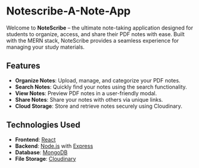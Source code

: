 # Notescribe-A-Note-App
Welcome to **NoteScribe** – the ultimate note-taking application designed for students to organize, access, and share their PDF notes with ease. Built with the MERN stack, NoteScribe provides a seamless experience for managing your study materials.

## Features

- **Organize Notes**: Upload, manage, and categorize your PDF notes.
- **Search Notes**: Quickly find your notes using the search functionality.
- **View Notes**: Preview PDF notes in a user-friendly modal.
- **Share Notes**: Share your notes with others via unique links.
- **Cloud Storage**: Store and retrieve notes securely using Cloudinary.

## Technologies Used

- **Frontend**: [React](https://reactjs.org/)
- **Backend**: [Node.js](https://nodejs.org/) with [Express](https://expressjs.com/)
- **Database**: [MongoDB](https://www.mongodb.com/)
- **File Storage**: [Cloudinary](https://www.cloudinary.com/)

